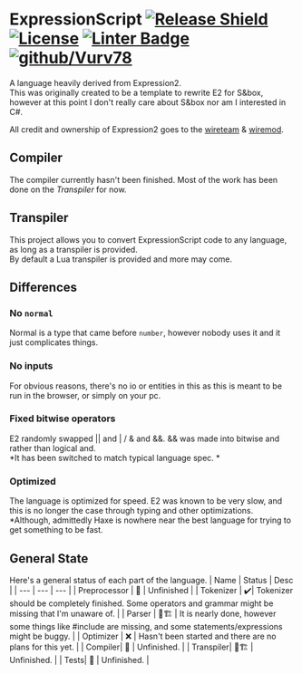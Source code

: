# ExpressionScript [![Release Shield](https://img.shields.io/github/v/release/Vurv78/ExpressionScript)](https://github.com/Vurv78/ExpressionScript/releases/latest) [![License](https://img.shields.io/github/license/Vurv78/ExpressionScript?color=red)](https://github.com/Vurv78/ExpressionScript/blob/master/LICENSE.md) [![Linter Badge](https://github.com/Vurv78/ExpressionScript/workflows/tests/badge.svg)](https://github.com/Vurv78/ExpressionScript/actions) [![github/Vurv78](https://img.shields.io/discord/824727565948157963?label=Discord&logo=discord&logoColor=ffffff&labelColor=7289DA&color=2c2f33)](https://discord.gg/yXKMt2XUXm)
A language heavily derived from Expression2.  
This was originally created to be a template to rewrite E2 for S&box, however at this point I don't really care about S&box nor am I interested in C#.  

All credit and ownership of Expression2 goes to the [wireteam](https://github.com/wiremod) & [wiremod](https://github.com/wiremod/wire).  

## Compiler
The compiler currently hasn't been finished. Most of the work has been done on the *Transpiler* for now.

## Transpiler
This project allows you to convert ExpressionScript code to any language, as long as a transpiler is provided.  
By default a Lua transpiler is provided and more may come.  

## Differences

### No ``normal``
Normal is a type that came before ``number``, however nobody uses it and it just complicates things.

### No inputs
For obvious reasons, there's no io or entities in this as this is meant to be run in the browser, or simply on your pc.

### Fixed bitwise operators
E2 randomly swapped || and | / & and &&. && was made into bitwise and rather than logical and.  
*It has been switched to match typical language spec.  *

### Optimized
The language is optimized for speed. E2 was known to be very slow, and this is no longer the case through typing and other optimizations.  
*Although, admittedly Haxe is nowhere near the best language for trying to get something to be fast.

## General State
Here's a general status of each part of the language.
| Name | Status | Desc |
| ---  | ---    |  ---  |
| Preprocessor | 🚧 | Unfinished |
| Tokenizer | ✔️| Tokenizer should be completely finished. Some operators and grammar might be missing that I'm unaware of. |
| Parser | 🚧🏗️ | It is nearly done, however some things like #include are missing, and some statements/expressions might be buggy. |
| Optimizer | ❌ | Hasn't been started and there are no plans for this yet. |
| Compiler| 🚧 | Unfinished. |
| Transpiler| 🚧🏗️ | Unfinished. |
| Tests| 🚧 | Unfinished. |

